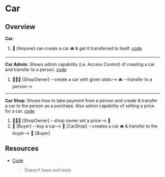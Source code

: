 # Car

## Overview

**Car**:

1. 🧍 [Anyone] can create a car 🚘 & get it transferred to itself. [code](./sources/car.move)

---

**Car Admin**: Shows admin capability (i.e. Access Control) of creating a car and transfer to a person. [code](./sources/car_admin.move)

1. 👨🏻‍✈️ [ShopOwner] --create a car with given stats--> 🚘 --transfer to a person-->

---

**Car Shop**: Shows how to take payment from a person and create & transfer a car to the person as a purchase. Also admin capability of setting a price for a car. [code](./sources/car_shop.move)

1. 👨🏻‍✈️ [ShopOwner] --shop owner set a price--> 🏬
2. 🧍 [Buyer] --buy a car--> 🏬 [CarShop] --creates a car 🚘 & transfer to the buyer--> 🧍 [Buyer]

## Resources

- [Code](https://github.com/sui-foundation/encode-sui-educate/tree/main/lesson-2)
  > Doesn't have unit tests
